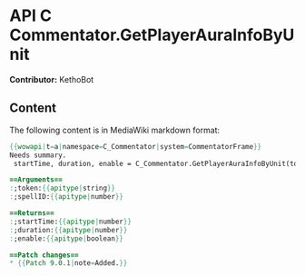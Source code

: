 # API C Commentator.GetPlayerAuraInfoByUnit

**Contributor:** KethoBot

## Content

The following content is in MediaWiki markdown format:

```mediawiki
{{wowapi|t=a|namespace=C_Commentator|system=CommentatorFrame}}
Needs summary.
 startTime, duration, enable = C_Commentator.GetPlayerAuraInfoByUnit(token, spellID)

==Arguments==
:;token:{{apitype|string}}
:;spellID:{{apitype|number}}

==Returns==
:;startTime:{{apitype|number}}
:;duration:{{apitype|number}}
:;enable:{{apitype|boolean}}

==Patch changes==
* {{Patch 9.0.1|note=Added.}}
```